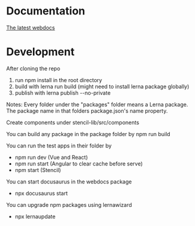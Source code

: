 # Documentation

[The latest webdocs](https://innomotics.github.io/brand-experience/)

# Development

After cloning the repo
1. run npm install in the root directory
3. build with lerna run build (might need to install lerna package globally)
4. publish with lerna publish --no-private


Notes:
Every folder under the "packages" folder means a Lerna package. The package name in that folders package.json's name property.

Create components under stencil-lib/src/components

You can build any package in the package folder by npm run build

You can run the test apps in their folder by
- npm run dev (Vue and React)
- npm run start (Angular to clear cache before serve)
- npm start (Stencil)

You can start docusaurus in the webdocs package
- npx docusaurus start

You can upgrade npm packages using lernawizard
- npx lernaupdate
